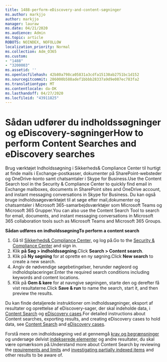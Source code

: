 ```yaml
---
title: 1488-perform-eDiscovery-and-content-søgninger
ms.author: markjjo
author: markjjo
manager: lauraw
ms.date: 04/21/2020
ms.audience: Admin
ms.topic: article
ROBOTS: NOINDEX, NOFOLLOW
localization_priority: Normal
ms.collection: Adm_O365
ms.custom:
- "1488"
- "3200003"
ms.assetid: ''
ms.openlocfilehash: 42b80a798ca05831a3cdfa15130ab2751bc1d152
ms.sourcegitcommit: 286000b588adef1bbbb28337a9d9e087ec783fa2
ms.translationtype: MT
ms.contentlocale: da-DK
ms.lasthandoff: 04/27/2020
ms.locfileid: "43911825"
---
```

# <a name="how-to-perform-content-searches-and-ediscovery-searches"></a><span data-ttu-id="6f6bd-102">Sådan udfører du indholdssøgninger og eDiscovery-søgninger</span><span class="sxs-lookup"><span data-stu-id="6f6bd-102">How to perform Content Searches and eDiscovery searches</span></span>

<span data-ttu-id="6f6bd-103">Brug værktøjet Indholdssøgning i Sikkerheds& Compliance Center til hurtigt at finde mails i Exchange-postkasser, dokumenter på SharePoint-websteder og OneDrive-konto samt chatsamtaler i Skype for Business.</span><span class="sxs-lookup"><span data-stu-id="6f6bd-103">Use the Content Search tool in the Security & Compliance Center to quickly find email in Exchange mailboxes, documents in SharePoint sites and OneDrive account, and instant messaging conversations in Skype for Business.</span></span> <span data-ttu-id="6f6bd-104">Du kan også bruge indholdssøgeværktøjet til at søge efter mail,dokumenter og chatsamtaler i Microsoft 365-samarbejdsværktøjer som Microsoft Teams og Microsoft 365 Grupper.</span><span class="sxs-lookup"><span data-stu-id="6f6bd-104">You can also use the Content Search Tool to search for email, documents, and instant messaging conversations in Microsoft 365 collaboration tools such as Microsoft Teams and Microsoft 365 Groups.</span></span>

<span data-ttu-id="6f6bd-105">**Sådan udføres en indholdssøgning**</span><span class="sxs-lookup"><span data-stu-id="6f6bd-105">**To perform a content search**</span></span>

1. <span data-ttu-id="6f6bd-106">Gå til [Sikkerheds& Compliance Center,](https://protection.office.com) og log på.</span><span class="sxs-lookup"><span data-stu-id="6f6bd-106">Go to the [Security & Compliance Center](https://protection.office.com) and sign in.</span></span>
2. <span data-ttu-id="6f6bd-107">Klik **på Søg > indholdssøgning**.</span><span class="sxs-lookup"><span data-stu-id="6f6bd-107">Click **Search > Content search**.</span></span>
3. <span data-ttu-id="6f6bd-108">Klik på **Ny søgning** for at oprette en ny søgning.</span><span class="sxs-lookup"><span data-stu-id="6f6bd-108">Click **New search** to create a new search.</span></span>
4. <span data-ttu-id="6f6bd-109">Angiv de nødvendige søgebetingelser, herunder nøgleord og indholdsplaceringer.</span><span class="sxs-lookup"><span data-stu-id="6f6bd-109">Enter the required search conditions including keywords and content locations.</span></span>  
5. <span data-ttu-id="6f6bd-110">Klik på **Gem & køre** for at navngive søgningen, starte den og derefter få vist resultaterne.</span><span class="sxs-lookup"><span data-stu-id="6f6bd-110">Click **Save & run** to name the search, start it, and then preview the results.</span></span>

<span data-ttu-id="6f6bd-111">Du kan finde detaljerede instruktioner om indholdssøgninger, eksport af resultater og oprettelse af eDiscovery-sager, der skal indeholde data, i [Content Search](https://docs.microsoft.com/office365/securitycompliance/content-search) og [eDiscovery cases](https://docs.microsoft.com/office365/securitycompliance/ediscovery-cases).</span><span class="sxs-lookup"><span data-stu-id="6f6bd-111">For detailed instructions about Content searches, exporting results, and creating eDiscovery cases to hold data, see [Content Search](https://docs.microsoft.com/office365/securitycompliance/content-search) and [eDiscovery cases](https://docs.microsoft.com/office365/securitycompliance/ediscovery-cases).</span></span>

<span data-ttu-id="6f6bd-112">Forstå mere om indholdssøgning ved at gennemgå [krav og begrænsninger](https://docs.microsoft.com/office365/securitycompliance/limits-for-content-search) og undersøge delvist [indekserede elementer](https://docs.microsoft.com/office365/securitycompliance/investigating-partially-indexed-items-in-ediscovery) og andre resultater, du skal være opmærksom på.</span><span class="sxs-lookup"><span data-stu-id="6f6bd-112">Understand more about Content Search by reviewing the [requirements and limits](https://docs.microsoft.com/office365/securitycompliance/limits-for-content-search) and  [investigating partially indexed items](https://docs.microsoft.com/office365/securitycompliance/investigating-partially-indexed-items-in-ediscovery) and other results to be aware of.</span></span>